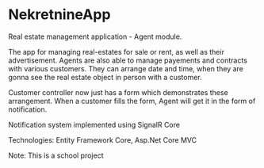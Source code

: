 # NekretnineApp

Real estate management application - Agent module.

The app for managing real-estates for sale or rent, as well as their advertisement.
Agents are also able to manage payements and contracts with various customers.
They can arrange date and time, when they are gonna see the real estate object in person with a customer.

Customer controller now just has a form which demonstrates these arrangement. When a customer fills the form, Agent will get it in the form of notification.

Notification system implemented using SignalR Core

Technologies:
Entity Framework Core, 
Asp.Net Core MVC

Note: This is a school project

